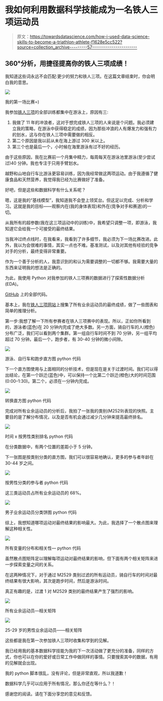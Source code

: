 # 我如何利用数据科学技能成为一名铁人三项运动员

> 原文：<https://towardsdatascience.com/how-i-used-data-science-skills-to-become-a-triathlon-athlete-f1628e5cc522?source=collection_archive---------57----------------------->

## 360°分析，用捷径提高你的铁人三项成绩！

我知道这些词永远不会匹配:更少的努力和铁人三项。在这篇文章结束时，你会明白我的意思。

![](img/fe5852f4e4f294c0eb7a914de3a9996c.png)

我的第一场比赛=)

我参加[铁人三项](https://en.wikipedia.org/wiki/Triathlon)的全部训练都集中在游泳上，原因有三:

1.  我做了 11 年的冲浪者，这对于想完成铁人三项的人来说是个问题。我必须建立我的策略，在游泳中获得稳定的成绩，因为那些冲浪的人有爆发力和强有力的划水，这与你在铁人三项中需要做的相反。
2.  第二个原因是我以前从未在海上游过 300 米以上。
3.  第三个也是最后一个，小时候在海里游泳有过不好的经历。

由于这些原因，我在比赛前一个月集中精力，每周每天在游泳池里游泳(至少尝试过)40 分钟。我也专注于只用手臂划水。

越野和山地自行车比游泳更容易训练，因为我经常做这两项运动。由于我遵循了健康食品和天然营养，我觉得我已经为比赛做好了准备。

好吧，但是这些和数据科学有什么关系呢？

嗯，这是我的“基线模型”，我知道我不会登上领奖台。但这足以完成、分析和学习。这就是我的目标——观察内在(我的身体表现)和外在(竞争对手和赛道)的一切。

从我所有的超参数(我在这三项运动中的训练)中，我希望只调整一项，即游泳，我知道它会给我一个可接受的最终结果。

当我冲过终点线时，在我看来，我看到了许多细节，我必须为下一场比赛改进。此外，我以为会很难的事情，其实一点也不难。基准测试，以及对其他有经验的竞争对手的分析，最终变得非常重要。

作为一个善于分析的人，我意识到的和认为需要调整的一切都不够。我需要大量的东西来证明我的想法是正确的。

为此，我使用 Python 对我参加的铁人三项赛的数据进行了探索性数据分析(EDA)。

[GitHub](https://github.com/arthurvaz05/Python.Script/blob/master/xterra/xterra_analyses_costaverde.ipynb) 上的全部代码。

基本上，我在[铁人三项网站](http://xterrabrasil.com.br/tour/etapas/)上搜集了所有业余运动员的最终成绩，做了一些图表和简单的推理分析。

第一步:我想了解一下所有参赛者在铁人三项赛中的表现。所以，正如你所看到的，游泳者(蓝色)在 20 分钟内完成了绝大多数。另一方面，骑自行车的人(橙色)分布广泛，我们可以看到两个集群。第一组自行车时间不到 70 分钟，另一组平均超过 70 分钟。最后一个，跑步者，有 30-40 分钟的微小间隙。

![](img/e6b99d4ebf3140905827446457085d70.png)

游泳、自行车和跑步直方图 python 代码

下一个直方图使用与上面相同的分析技术，但是现在是关于过渡时间。我们可以得出结论，在第一个跃迁(蓝色)中，可以保持一个比第二个跃迁(橙色)大的时间范围(0:00–1:30)。第二个，必须在一分钟内完成。

![](img/a3fb4b8084ac63aa686c1974380bf4c7.png)

转换直方图 python 代码

完成对所有业余运动员的分析后，我拍了一张我的类别(M2529)表现的快照。主要目的是了解分布情况，以及是否有机会通过减少几分钟来提高最终排名。

![](img/3c32efcf087106535a45c4f02a5d2e40.png)

时间 x 按男性类别排名 python 代码

在分类数据中，有两个位置的差距小于 5 分钟。

下一张图是按类别分类的直方图，我们可以很容易地确认，更多的参与者年龄在 30-44 岁之间。

![](img/dd7dbf270da7640c7f74fb55318d94a3.png)

按男性分类的参与者 python 代码

这三类运动员占所有业余运动员的 68%。

![](img/f87499dc4681befbf9ea881f9f6c812e.png)

男子业余运动员分类饼图 python 代码

综上，我想知道哪项运动对最终结果的影响最大。为此，我选择了一个散点图来理解这种相关性。

![](img/5364feaf02a84e59accb57e3a80e151e.png)

所有变量的分布和相关性— python 代码

虽然散点图矩阵足以理解每项运动对最终结果的影响，但下面有两个相关矩阵来进一步探索变量之间的关系。

在这两种情况下，对于通过 M2529 类别过滤的所有运动员，骑自行车的时间对最终结果有很大影响，其次是跑步时间，然后是游泳时间。

真正有趣的是，过渡 1 对 M2529 类别的最终结果产生了强烈的影响。

![](img/da093aa655ce245e80113bba768715d0.png)

所有业余运动员—相关矩阵

![](img/8b255001e06baf1e1b2bd2b0302c9580.png)

25-29 岁的男性业余运动员——相关矩阵

这些都是我在第一次参加铁人三项时收集和学到的见解。

我已经用我的基本数据科学技能为我的下一次活动做了更充分的准备，同样的方式，你也可以在你的爱好或日常工作中做同样的事情。只要搜索其中的数据，有用的见解就会出现。

我的 python 脚本很乱，没有评论，但是非常直观，所以我道歉！

数据科学几乎可以应用于所有情况，那么你还在等什么？！

感谢您的阅读。请在下面分享您的意见和反馈。